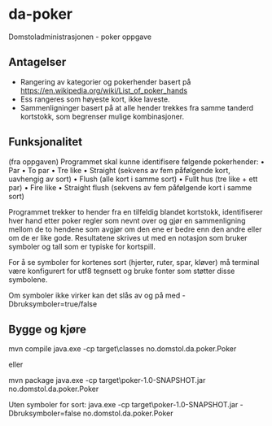# da-poker
Domstoladministrasjonen - poker oppgave

## Antagelser

* Rangering av kategorier og pokerhender basert på https://en.wikipedia.org/wiki/List_of_poker_hands
* Ess rangeres som høyeste kort, ikke laveste.
* Sammenligninger basert på at alle hender trekkes fra samme tanderd kortstokk, som begrenser mulige kombinasjoner.

## Funksjonalitet

(fra oppgaven) Programmet skal kunne identifisere følgende pokerhender:
• Par
• To par
• Tre like
• Straight (sekvens av fem påfølgende kort, uavhengig av sort)
• Flush (alle kort i samme sort)
• Fullt hus (tre like + ett par)
• Fire like
• Straight flush (sekvens av fem påfølgende kort i samme sort)

Programmet trekker to hender fra en tilfeldig blandet kortstokk, identifiserer hver hand etter poker regler som nevnt over og gjør en sammenligning mellom de to hendene som avgjør om den ene er bedre enn den andre eller om de er like gode. Resultatene skrives ut med en notasjon som bruker symboler og tall som er typiske for kortspill.

For å se symboler for kortenes sort (hjerter, ruter, spar, kløver) må terminal være konfigurert for utf8 tegnsett og bruke fonter som støtter disse symbolene.

Om symboler ikke virker kan det slås av og på med -Dbruksymboler=true/false

## Bygge og kjøre

mvn compile
java.exe -cp target\classes no.domstol.da.poker.Poker

eller

mvn package
java.exe -cp target\poker-1.0-SNAPSHOT.jar no.domstol.da.poker.Poker

Uten symboler for sort:
java.exe -cp target\poker-1.0-SNAPSHOT.jar -Dbruksymboler=false no.domstol.da.poker.Poker
